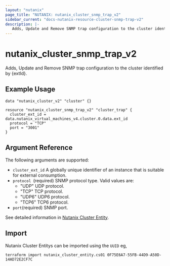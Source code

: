 ```yaml
---
layout: "nutanix"
page_title: "NUTANIX: nutanix_cluster_snmp_trap_v2"
sidebar_current: "docs-nutanix-resource-cluster-snmp-trap-v2"
description: |-
   Adds, Update and Remove SNMP trap configuration to the cluster identified by {extId}.
---
```


# nutanix_cluster_snmp_trap_v2

Adds, Update and Remove SNMP trap configuration to the cluster identified by {extId}.

## Example Usage

```hcl
data "nutanix_cluster_v2" "cluster" {}

resource "nutanix_cluster_snmp_trap_v2" "cluster_trap" {
  cluster_ext_id = data.nutanix_virtual_machines_v4.cluster.0.data.ext_id
  protocol = "TCP"
  port = "3001"
}
```


## Argument Reference

The following arguments are supported:

* `cluster_ext_id` A globally unique identifier of an instance that is suitable for external consumption.
* `protocol	`(required) SNMP protocol type.
    Valid values are:
    - "UDP"	UDP protocol.
    - "TCP"	TCP protocol.
    - "UDP6"	UDP6 protocol.
    - "TCP6"	TCP6 protocol.
* `port`(required) SNMP port.

See detailed information in [Nutanix Cluster Entity](https://developers.nutanix.com/api-reference?namespace=clustermgmt&version=v4.0.b2).

## Import
Nutanix Cluster Entitys can be imported using the `UUID` eg,

`
terraform import nutanix_cluster_entity.cs01 0F75E6A7-55FB-44D9-A50D-14AD72E2CF7C
`
